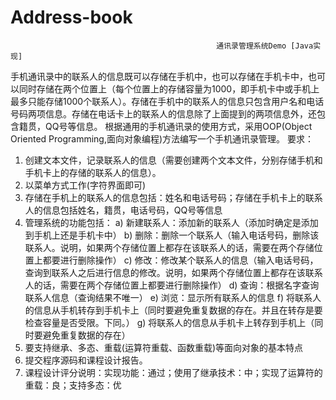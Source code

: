 # Address-book
                                                  通讯录管理系统Demo [Java实现]
  手机通讯录中的联系人的信息既可以存储在手机中，也可以存储在手机卡中，也可以同时存储在两个位置上（每个位置上的存储容量为1000，即手机卡中或手机上最多只能存储1000个联系人）。存储在手机中的联系人的信息只包含用户名和电话号码两项信息。存储在电话卡上的联系人的信息除了上面提到的两项信息外，还包含籍贯，QQ号等信息。
根据通用的手机通讯录的使用方式，采用OOP(Object Oriented Programming,面向对象编程)方法编写一个手机通讯录管理。
要求：
1.	创建文本文件，记录联系人的信息（需要创建两个文本文件，分别存储手机和手机卡上的存储的联系人的信息）。 
2.	以菜单方式工作(字符界面即可)
3.	存储在手机上的联系人的信息包括：姓名和电话号码；存储在手机卡上的联系人的信息包括姓名，籍贯，电话号码，QQ号等信息
4.	管理系统的功能包括：
a)	新建联系人：添加新的联系人（添加时确定是添加到手机上还是手机卡中）
b)	删除：删除一个联系人（输入电话号码，删除该联系人。说明，如果两个存储位置上都存在该联系人的话，需要在两个存储位置上都要进行删除操作）
c)	修改：修改某个联系人的信息（输入电话号码，查询到联系人之后进行信息的修改。说明，如果两个存储位置上都存在该联系人的话，需要在两个存储位置上都要进行删除操作）
d)	查询：根据名字查询联系人信息（查询结果不唯一）
e)	浏览：显示所有联系人的信息
f)	将联系人的信息从手机转存到手机卡上（同时要避免重复数据的存在。并且在转存是要检查容量是否受限。下同。）
g)	将联系人的信息从手机卡上转存到手机上（同时要避免重复数据的存在）
5.	要支持继承、多态、重载(运算符重载、函数重载)等面向对象的基本特点
6.	提交程序源码和课程设计报告。
7.	课程设计评分说明：实现功能：通过；使用了继承技术：中；实现了运算符的重载：良；支持多态：优
